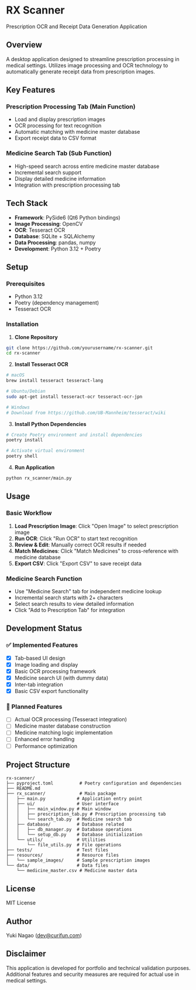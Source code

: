 # RX Scanner

Prescription OCR and Receipt Data Generation Application

## Overview

A desktop application designed to streamline prescription processing in medical settings. Utilizes image processing and OCR technology to automatically generate receipt data from prescription images.

## Key Features

### Prescription Processing Tab (Main Function)
- Load and display prescription images
- OCR processing for text recognition
- Automatic matching with medicine master database
- Export receipt data to CSV format

### Medicine Search Tab (Sub Function)
- High-speed search across entire medicine master database
- Incremental search support
- Display detailed medicine information
- Integration with prescription processing tab

## Tech Stack

- **Framework**: PySide6 (Qt6 Python bindings)
- **Image Processing**: OpenCV
- **OCR**: Tesseract OCR
- **Database**: SQLite + SQLAlchemy
- **Data Processing**: pandas, numpy
- **Development**: Python 3.12 + Poetry

## Setup

### Prerequisites

- Python 3.12
- Poetry (dependency management)
- Tesseract OCR

### Installation

1. **Clone Repository**
```bash
git clone https://github.com/yourusername/rx-scanner.git
cd rx-scanner
```

2. **Install Tesseract OCR**
```bash
# macOS
brew install tesseract tesseract-lang

# Ubuntu/Debian
sudo apt-get install tesseract-ocr tesseract-ocr-jpn

# Windows
# Download from https://github.com/UB-Mannheim/tesseract/wiki
```

3. **Install Python Dependencies**
```bash
# Create Poetry environment and install dependencies
poetry install

# Activate virtual environment
poetry shell
```

4. **Run Application**
```bash
python rx_scanner/main.py
```

## Usage

### Basic Workflow

1. **Load Prescription Image**: Click "Open Image" to select prescription image
2. **Run OCR**: Click "Run OCR" to start text recognition
3. **Review & Edit**: Manually correct OCR results if needed
4. **Match Medicines**: Click "Match Medicines" to cross-reference with medicine database
5. **Export CSV**: Click "Export CSV" to save receipt data

### Medicine Search Function

- Use "Medicine Search" tab for independent medicine lookup
- Incremental search starts with 2+ characters
- Select search results to view detailed information
- Click "Add to Prescription Tab" for integration

## Development Status

### ✅ Implemented Features
- [x] Tab-based UI design
- [x] Image loading and display
- [x] Basic OCR processing framework
- [x] Medicine search UI (with dummy data)
- [x] Inter-tab integration
- [x] Basic CSV export functionality

### 🚧 Planned Features
- [ ] Actual OCR processing (Tesseract integration)
- [ ] Medicine master database construction
- [ ] Medicine matching logic implementation
- [ ] Enhanced error handling
- [ ] Performance optimization

## Project Structure

```
rx-scanner/
├── pyproject.toml          # Poetry configuration and dependencies
├── README.md
├── rx_scanner/             # Main package
│   ├── main.py            # Application entry point
│   ├── ui/                # User interface
│   │   ├── main_window.py # Main window
│   │   ├── prescription_tab.py # Prescription processing tab
│   │   └── search_tab.py  # Medicine search tab
│   ├── database/          # Database related
│   │   ├── db_manager.py  # Database operations
│   │   └── setup_db.py    # Database initialization
│   └── utils/             # Utilities
│       └── file_utils.py  # File operations
├── tests/                 # Test files
├── resources/             # Resource files
│   └── sample_images/     # Sample prescription images
└── data/                  # Data files
    └── medicine_master.csv # Medicine master data
```

## License

MIT License

## Author

Yuki Nagao (dev@curifun.com)

## Disclaimer

This application is developed for portfolio and technical validation purposes. Additional features and security measures are required for actual use in medical settings.